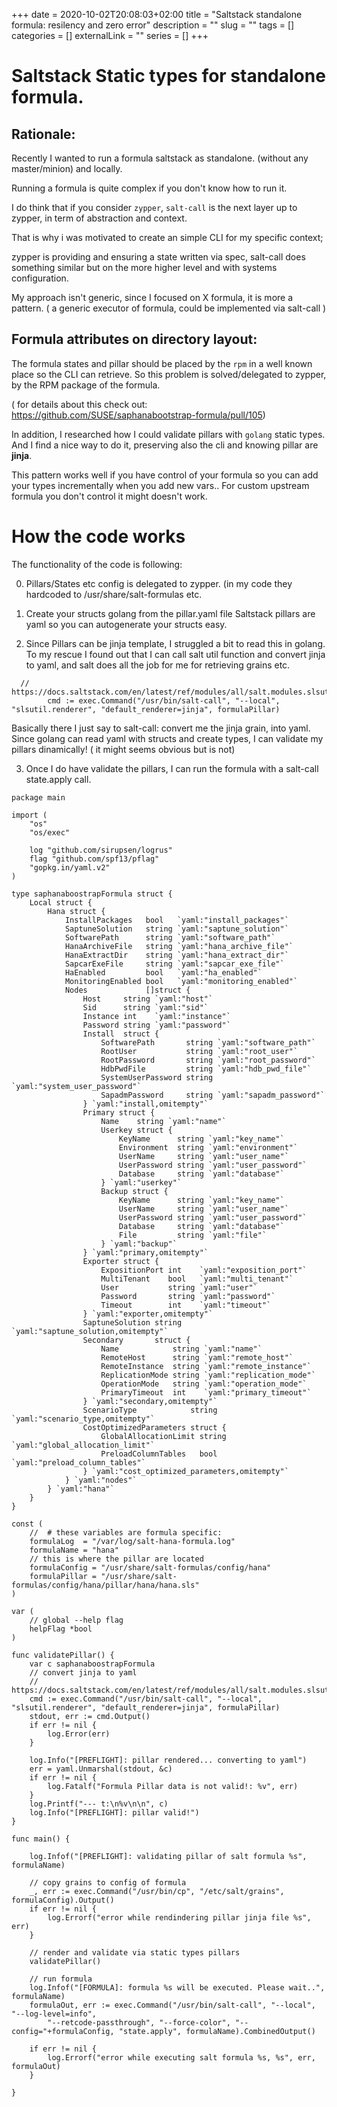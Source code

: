 +++ 
date = 2020-10-02T20:08:03+02:00
title = "Saltstack standalone formula: resilency and zero error"
description = ""
slug = "" 
tags = []
categories = []
externalLink = ""
series = []
+++

# Saltstack Static types for standalone formula.

## Rationale:

Recently I wanted to run a formula saltstack as standalone. (without any master/minion) and locally.

Running a formula is quite complex if you don't know how to run it.

I do think that if you consider `zypper`, `salt-call` is the next layer up to zypper, in term of abstraction and context.

That is why i was motivated to create an simple CLI for my specific context; 

zypper is providing and ensuring a state written via spec, salt-call does something similar but on the more higher level and with systems configuration.

My approach isn't generic, since I focused on X formula,  it is more a pattern. ( a generic executor of formula, could be implemented via salt-call )


## Formula attributes on directory layout:

The formula states and pillar should be placed by the `rpm` in a well known place so the CLI can retrieve. So this problem is solved/delegated to zypper, by the RPM package of the formula.

( for details about this check out: https://github.com/SUSE/saphanabootstrap-formula/pull/105)

In addition, I researched how I could validate pillars with `golang` static types. And I find a nice way to do it, preserving also the cli and knowing pillar are **jinja**.

This pattern works well if you have control of your formula so you can  add your types incrementally when you add new vars.. For custom upstream formula you don't control it might doesn't work.

# How the code works

The functionality of the code is following:

0) Pillars/States etc config is delegated to zypper.  (in my code they hardcoded to /usr/share/salt-formulas etc.

1) Create your structs golang from the pillar.yaml file
 Saltstack pillars are yaml  so you can autogenerate your structs easy.

2) Since Pillars can be jinja template, I struggled a bit to read this in golang.
To my rescue I found out that I can call salt util function and convert jinja to yaml, and salt does all the job for me for retrieving grains etc.

```
  // https://docs.saltstack.com/en/latest/ref/modules/all/salt.modules.slsutil.html#salt.modules.slsutil.renderer
        cmd := exec.Command("/usr/bin/salt-call", "--local", "slsutil.renderer", "default_renderer=jinja", formulaPillar)
```
Basically there I just say to salt-call: convert me the jinja grain, into yaml.
Since golang can read yaml with structs and create types, I can validate my pillars dinamically! ( it might seems obvious but is not)

3) Once I do have validate the pillars, I can run the formula with a salt-call state.apply call.


```
package main

import (
	"os"
	"os/exec"

	log "github.com/sirupsen/logrus"
	flag "github.com/spf13/pflag"
	"gopkg.in/yaml.v2"
)

type saphanaboostrapFormula struct {
	Local struct {
		Hana struct {
			InstallPackages   bool   `yaml:"install_packages"`
			SaptuneSolution   string `yaml:"saptune_solution"`
			SoftwarePath      string `yaml:"software_path"`
			HanaArchiveFile   string `yaml:"hana_archive_file"`
			HanaExtractDir    string `yaml:"hana_extract_dir"`
			SapcarExeFile     string `yaml:"sapcar_exe_file"`
			HaEnabled         bool   `yaml:"ha_enabled"`
			MonitoringEnabled bool   `yaml:"monitoring_enabled"`
			Nodes             []struct {
				Host     string `yaml:"host"`
				Sid      string `yaml:"sid"`
				Instance int    `yaml:"instance"`
				Password string `yaml:"password"`
				Install  struct {
					SoftwarePath       string `yaml:"software_path"`
					RootUser           string `yaml:"root_user"`
					RootPassword       string `yaml:"root_password"`
					HdbPwdFile         string `yaml:"hdb_pwd_file"`
					SystemUserPassword string `yaml:"system_user_password"`
					SapadmPassword     string `yaml:"sapadm_password"`
				} `yaml:"install,omitempty"`
				Primary struct {
					Name    string `yaml:"name"`
					Userkey struct {
						KeyName      string `yaml:"key_name"`
						Environment  string `yaml:"environment"`
						UserName     string `yaml:"user_name"`
						UserPassword string `yaml:"user_password"`
						Database     string `yaml:"database"`
					} `yaml:"userkey"`
					Backup struct {
						KeyName      string `yaml:"key_name"`
						UserName     string `yaml:"user_name"`
						UserPassword string `yaml:"user_password"`
						Database     string `yaml:"database"`
						File         string `yaml:"file"`
					} `yaml:"backup"`
				} `yaml:"primary,omitempty"`
				Exporter struct {
					ExpositionPort int    `yaml:"exposition_port"`
					MultiTenant    bool   `yaml:"multi_tenant"`
					User           string `yaml:"user"`
					Password       string `yaml:"password"`
					Timeout        int    `yaml:"timeout"`
				} `yaml:"exporter,omitempty"`
				SaptuneSolution string `yaml:"saptune_solution,omitempty"`
				Secondary       struct {
					Name            string `yaml:"name"`
					RemoteHost      string `yaml:"remote_host"`
					RemoteInstance  string `yaml:"remote_instance"`
					ReplicationMode string `yaml:"replication_mode"`
					OperationMode   string `yaml:"operation_mode"`
					PrimaryTimeout  int    `yaml:"primary_timeout"`
				} `yaml:"secondary,omitempty"`
				ScenarioType            string `yaml:"scenario_type,omitempty"`
				CostOptimizedParameters struct {
					GlobalAllocationLimit string `yaml:"global_allocation_limit"`
					PreloadColumnTables   bool   `yaml:"preload_column_tables"`
				} `yaml:"cost_optimized_parameters,omitempty"`
			} `yaml:"nodes"`
		} `yaml:"hana"`
	}
}

const (
	//	# these variables are formula specific:
	formulaLog  = "/var/log/salt-hana-formula.log"
	formulaName = "hana"
	// this is where the pillar are located
	formulaConfig = "/usr/share/salt-formulas/config/hana"
	formulaPillar = "/usr/share/salt-formulas/config/hana/pillar/hana/hana.sls"
)

var (
	// global --help flag
	helpFlag *bool
)

func validatePillar() {
	var c saphanaboostrapFormula
	// convert jinja to yaml
	// https://docs.saltstack.com/en/latest/ref/modules/all/salt.modules.slsutil.html#salt.modules.slsutil.renderer
	cmd := exec.Command("/usr/bin/salt-call", "--local", "slsutil.renderer", "default_renderer=jinja", formulaPillar)
	stdout, err := cmd.Output()
	if err != nil {
		log.Error(err)
	}

	log.Info("[PREFLIGHT]: pillar rendered... converting to yaml")
	err = yaml.Unmarshal(stdout, &c)
	if err != nil {
		log.Fatalf("Formula Pillar data is not valid!: %v", err)
	}
	log.Printf("--- t:\n%v\n\n", c)
	log.Info("[PREFLIGHT]: pillar valid!")
}

func main() {

	log.Infof("[PREFLIGHT]: validating pillar of salt formula %s", formulaName)

	// copy grains to config of formula
	_, err := exec.Command("/usr/bin/cp", "/etc/salt/grains", formulaConfig).Output()
	if err != nil {
		log.Errorf("error while rendindering pillar jinja file %s", err)
	}

	// render and validate via static types pillars
	validatePillar()

	// run formula
	log.Infof("[FORMULA]: formula %s will be executed. Please wait..", formulaName)
	formulaOut, err := exec.Command("/usr/bin/salt-call", "--local", "--log-level=info",
		"--retcode-passthrough", "--force-color", "--config="+formulaConfig, "state.apply", formulaName).CombinedOutput()

	if err != nil {
		log.Errorf("error while executing salt formula %s, %s", err, formulaOut)
	}

}
```
